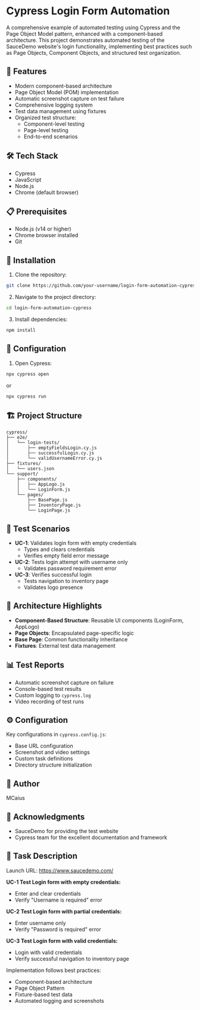 # Cypress Login Form Automation
A comprehensive example of automated testing using Cypress and the Page Object Model pattern, enhanced with a component-based architecture. This project demonstrates automated testing of the SauceDemo website's login functionality, implementing best practices such as Page Objects, Component Objects, and structured test organization.

## 🚀 Features
- Modern component-based architecture
- Page Object Model (POM) implementation
- Automatic screenshot capture on test failure
- Comprehensive logging system
- Test data management using fixtures
- Organized test structure:
  - Component-level testing
  - Page-level testing
  - End-to-end scenarios

## 🛠️ Tech Stack
- Cypress
- JavaScript
- Node.js
- Chrome (default browser)

## 📋 Prerequisites
- Node.js (v14 or higher)
- Chrome browser installed
- Git

## 🔧 Installation
1. Clone the repository:
```bash
git clone https://github.com/your-username/login-form-automation-cypress.git
```
2. Navigate to the project directory:
```bash
cd login-form-automation-cypress
```
3. Install dependencies:
```bash
npm install
```

## 🔧 Configuration
1. Open Cypress:
```bash
npx cypress open
```
or
```bash
npx cypress run
```

## 🏗️ Project Structure
```
cypress/
├── e2e/
│   └── login-tests/
│       ├── emptyFieldsLogin.cy.js
│       ├── successfulLogin.cy.js
│       └── validUsernameError.cy.js
├── fixtures/
│   └── users.json
└── support/
    ├── components/
    │   ├── AppLogo.js
    │   └── LoginForm.js
    └── pages/
        ├── BasePage.js
        ├── InventoryPage.js
        └── LoginPage.js
```

## 🧪 Test Scenarios
- **UC-1**: Validates login form with empty credentials
  - Types and clears credentials
  - Verifies empty field error message
- **UC-2**: Tests login attempt with username only
  - Validates password requirement error
- **UC-3**: Verifies successful login
  - Tests navigation to inventory page
  - Validates logo presence

## 📝 Architecture Highlights
- **Component-Based Structure**: Reusable UI components (LoginForm, AppLogo)
- **Page Objects**: Encapsulated page-specific logic
- **Base Page**: Common functionality inheritance
- **Fixtures**: External test data management

## 📊 Test Reports
- Automatic screenshot capture on failure
- Console-based test results
- Custom logging to `cypress.log`
- Video recording of test runs

## ⚙️ Configuration
Key configurations in `cypress.config.js`:
- Base URL configuration
- Screenshot and video settings
- Custom task definitions
- Directory structure initialization

## 👤 Author
MCaius

## 🙏 Acknowledgments
- SauceDemo for providing the test website
- Cypress team for the excellent documentation and framework

## 📝 Task Description
Launch URL: https://www.saucedemo.com/

**UC-1 Test Login form with empty credentials:**
- Enter and clear credentials
- Verify "Username is required" error

**UC-2 Test Login form with partial credentials:**
- Enter username only
- Verify "Password is required" error

**UC-3 Test Login form with valid credentials:**
- Login with valid credentials
- Verify successful navigation to inventory page

Implementation follows best practices:
- Component-based architecture
- Page Object Pattern
- Fixture-based test data
- Automated logging and screenshots